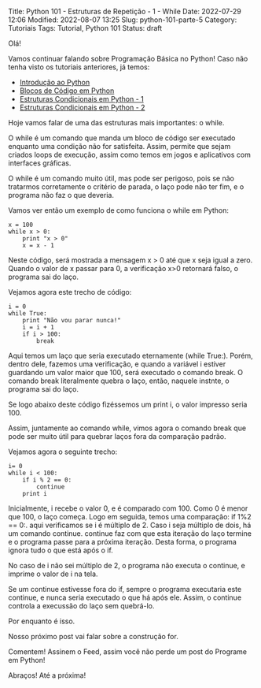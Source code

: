 Title: Python 101 - Estruturas de Repetição - 1 - While
Date: 2022-07-29 12:06
Modified: 2022-08-07 13:25
Slug: python-101-parte-5
Category: Tutoriais
Tags: Tutorial, Python 101
Status: draft

Olá!

Vamos continuar falando sobre Programação Básica no Python! Caso não tenha visto os tutoriais anteriores, já temos:

* [Introdução ao Python]({filename}/Tutoriais/python101.md)
* [Blocos de Código em Python]({filename}/Tutoriais/python101.2.md)
* [Estruturas Condicionais em Python - 1]({filename}/Tutoriais/python101.3.md)
* [Estruturas Condicionais em Python - 2]({filename}/Tutoriais/python101.4.md)

Hoje vamos falar de uma das estruturas mais importantes: o while.



O while é um comando que manda um bloco de código ser executado enquanto uma condição não for satisfeita. Assim, permite que sejam criados loops de execução, assim como temos em jogos e aplicativos com interfaces gráficas.

O while é um comando muito útil, mas pode ser perigoso, pois se não tratarmos corretamente o critério de parada, o laço pode não ter fim, e o programa não faz o que deveria.

Vamos ver então um exemplo de como funciona o while em Python:

    x = 100
    while x > 0:
        print "x > 0"
        x = x - 1

Neste código, será mostrada a mensagem x > 0 até que x seja igual a zero. Quando o valor de x passar para 0, a verificação x>0 retornará falso, o programa sai do laço.

Vejamos agora este trecho de código:

    i = 0
    while True:
        print "Não vou parar nunca!"
        i = i + 1
        if i > 100:
            break

Aqui temos um laço que seria executado eternamente (while True:). Porém, dentro dele, fazemos uma verificação, e quando a variável i estiver guardando um valor maior que 100, será executado o comando break. O comando break literalmente quebra o laço, então, naquele instnte, o programa sai do laço.

Se logo abaixo deste código fizéssemos um print i, o valor impresso seria 100.

Assim, juntamente ao comando while, vimos agora o comando break que pode ser muito útil para quebrar laços fora da comparação padrão.

Vejamos agora o seguinte trecho:

    i= 0
    while i < 100:
        if i % 2 == 0:
            continue
        print i

Inicialmente, i recebe o valor 0, e é comparado com 100. Como 0 é menor que 100, o laço começa. Logo em seguida, temos uma comparação: if 1%2 == 0:. aqui verificamos se i é múltiplo de 2. Caso i seja múltiplo de dois, há um comando continue. continue faz com que esta iteração do laço termine e o programa passe para a próxima iteração. Desta forma, o programa ignora tudo o que está após o if.

No caso de i não sei múltiplo de 2, o programa não executa o continue, e imprime o valor de i na tela.

Se um continue estivesse fora do if, sempre o programa executaria este continue, e nunca seria executado o que há após ele. Assim, o continue controla a execussão do laço sem quebrá-lo.

Por enquanto é isso.

Nosso próximo post vai falar sobre a construção for.

Comentem!
Assinem o Feed, assim você não perde um post do Programe em Python!

Abraços!
Até a próxima!
